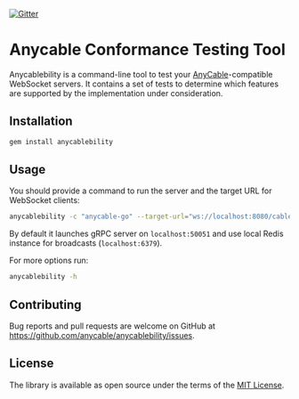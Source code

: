 <a href="https://gitter.im/anycable/anycablebility"><img src="https://img.shields.io/badge/gitter-join%20chat%20%E2%86%92-brightgreen.svg" alt="Gitter"></a>

# Anycable Conformance Testing Tool

Anycablebility is a command-line tool to test your [AnyCable](http://anycable.io)-compatible WebSocket servers.
It contains a set of tests to determine which features are supported by the implementation under consideration.

## Installation

```sh
gem install anycablebility
```

## Usage

You should provide a command to run the server and the target URL for WebSocket clients:

```sh
anycablebility -c "anycable-go" --target-url="ws://localhost:8080/cable"
```

By default it launches gRPC server on `localhost:50051` and use local Redis instance for broadcasts (`localhost:6379`).

For more options run:

```sh
anycablebility -h
```

## Contributing

Bug reports and pull requests are welcome on GitHub at https://github.com/anycable/anycablebility/issues.

## License
The library is available as open source under the terms of the [MIT License](http://opensource.org/licenses/MIT).
